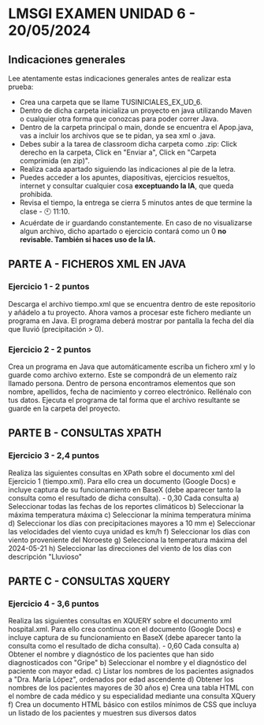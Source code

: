 # LMSGI EXAMEN UNIDAD 6 - 20/05/2024

## Indicaciones generales
Lee atentamente estas indicaciones generales antes de realizar esta prueba:
* Crea una carpeta que se llame TUSINICIALES_EX_UD_6.
* Dentro de dicha carpeta inicializa un proyecto en java utilizando Maven o cualquier otra forma que conozcas para poder correr Java.
* Dentro de la carpeta principal o main, donde se encuentra el Apop.java, vas a incluir los archivos que se te pidan, ya sea xml o .java.
* Debes subir a la tarea de classroom dicha carpeta como .zip: Click derecho en la carpeta, Click en "Enviar a", Click en "Carpeta comprimida (en zip)".
* Realiza cada apartado siguiendo las indicaciones al pie de la letra.
* Puedes acceder a los apuntes, diapositivas, ejercicios resueltos, internet y consultar cualquier cosa <b>exceptuando la IA</b>, que queda prohibida.
* Revisa el tiempo, la entrega se cierra 5 minutos antes de que termine la clase - 🕙 11:10.
* Acuérdate de ir guardando constantemente. En caso de no visualizarse algun archivo, dicho apartado o ejercicio contará como un 0 <b>no revisable. También si haces uso de la IA. </b>


## **PARTE A - FICHEROS XML EN JAVA**

### Ejercicio 1 - 2 puntos
Descarga el archivo tiempo.xml que se encuentra dentro de este repositorio y añádelo a tu proyecto. Ahora vamos a procesar este fichero mediante un programa en Java. El programa deberá mostrar por pantalla la fecha del día que lluvió (precipitación > 0).

### Ejercicio 2 - 2 puntos
Crea un programa en Java que automáticamente escriba un fichero xml y lo guarde como archivo externo. Este se compondrá de un elemento raíz llamado persona. Dentro de persona encontramos elementos que son nombre, apellidos, fecha de nacimiento y correo electrónico. Rellénalo con tus datos. Ejecuta el programa de tal forma que el archivo resultante se guarde en la carpeta del proyecto.

## **PARTE B - CONSULTAS XPATH**
### Ejercicio 3 - 2,4 puntos
Realiza las siguientes consultas en XPath sobre el documento xml del Ejercicio 1 (tiempo.xml). Para ello crea un documento (Google Docs) e incluye captura de su funcionamiento en BaseX (debe aparecer tanto la consulta como el resultado de dicha consulta). - 0,30 Cada consulta
a) Seleccionar todas las fechas de los reportes climáticos
b) Seleccionar la máxima temperatura máxima
c) Seleccionar la mínima temperatura mínima
d) Seleccionar los días con precipitaciones mayores a 10 mm
e) Seleccionar las velocidades del viento cuya unidad es km/h
f) Seleccionar los días con viento proveniente del Noroeste
g) Selecciona la temperatura máxima del 2024-05-21
h) Seleccionar las direcciones del viento de los días con descripción "Lluvioso"

## **PARTE C - CONSULTAS XQUERY**
### Ejercicio 4 - 3,6 puntos
Realiza las siguientes consultas en XQUERY sobre el documento xml hospital.xml. Para ello crea continua con el  documento (Google Docs) e incluye captura de su funcionamiento en BaseX (debe aparecer tanto la consulta como el resultado de dicha consulta). - 0,60 Cada consulta
a) Obtener el nombre y diagnóstico de los pacientes que han sido diagnosticados con "Gripe"
b) Seleccionar el nombre y el diagnóstico del paciente con mayor edad.
c) Listar los nombres de los pacientes asignados a "Dra. María López", ordenados por edad ascendente
d) Obtener los nombres de los pacientes mayores de 30 años
e) Crea una tabla HTML con el nombre de cada médico y su especialidad mediante una consulta XQuery
f) Crea un documento HTML básico con estilos mínimos de CSS que incluya un listado de los pacientes y muestren sus diversos datos

